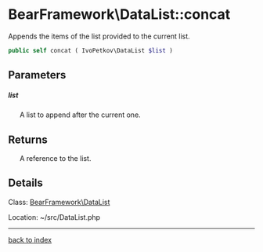 # BearFramework\DataList::concat

Appends the items of the list provided to the current list.

```php
public self concat ( IvoPetkov\DataList $list )
```

## Parameters

##### list

&nbsp;&nbsp;&nbsp;&nbsp;&nbsp;&nbsp;A list to append after the current one.

## Returns

&nbsp;&nbsp;&nbsp;&nbsp;&nbsp;&nbsp;A reference to the list.

## Details

Class: [BearFramework\DataList](bearframework.datalist.class.md)

Location: ~/src/DataList.php

---

[back to index](index.md)

